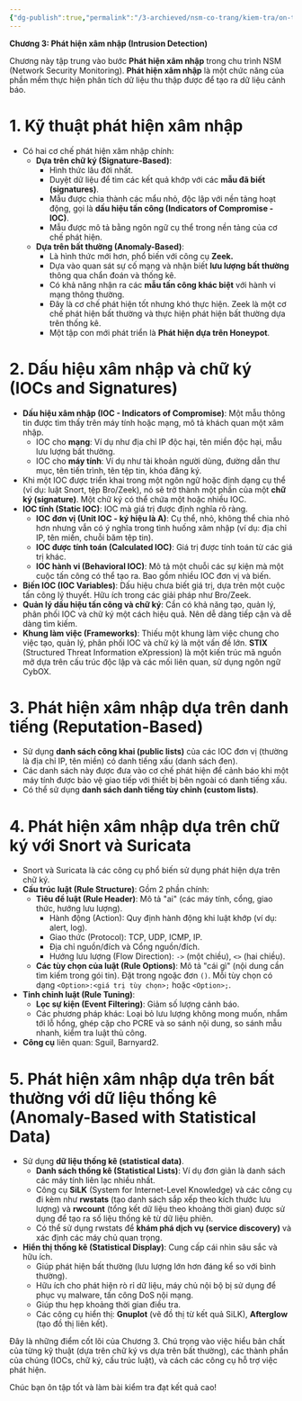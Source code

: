 ```yaml
---
{"dg-publish":true,"permalink":"/3-archieved/nsm-co-trang/kiem-tra/on-thi/02-cheatsheet-chuong-3/","created":"2025-05-30T01:05:52.000+07:00"}
---
```




**Chương 3: Phát hiện xâm nhập (Intrusion Detection)**

Chương này tập trung vào bước **Phát hiện xâm nhập** trong chu trình NSM (Network Security Monitoring). **Phát hiện xâm nhập** là một chức năng của phần mềm thực hiện phân tích dữ liệu thu thập được để tạo ra dữ liệu cảnh báo.

# **1. Kỹ thuật phát hiện xâm nhập**

- Có hai cơ chế phát hiện xâm nhập chính:
    - **Dựa trên chữ ký (Signature-Based)**:
        - Hình thức lâu đời nhất.
        - Duyệt dữ liệu để tìm các kết quả khớp với các **mẫu đã biết (signatures)**.
        - Mẫu được chia thành các mẩu nhỏ, độc lập với nền tảng hoạt động, gọi là **dấu hiệu tấn công (Indicators of Compromise - IOC)**.
        - Mẫu được mô tả bằng ngôn ngữ cụ thể trong nền tảng của cơ chế phát hiện.
    - **Dựa trên bất thường (Anomaly-Based)**:
        - Là hình thức mới hơn, phổ biến với công cụ **Zeek.**
        - Dựa vào quan sát sự cố mạng và nhận biết **lưu lượng bất thường** thông qua chẩn đoán và thống kê.
        - Có khả năng nhận ra các **mẫu tấn công khác biệt** với hành vi mạng thông thường.
        - Đây là cơ chế phát hiện tốt nhưng khó thực hiện. Zeek là một cơ chế phát hiện bất thường và thực hiện phát hiện bất thường dựa trên thống kê.
		- Một tập con mới phát triển là **Phát hiện dựa trên Honeypot**.

# **2. Dấu hiệu xâm nhập và chữ ký (IOCs and Signatures)**

- **Dấu hiệu xâm nhập (IOC - Indicators of Compromise)**: Một mẫu thông tin được tìm thấy trên máy tính hoặc mạng, mô tả khách quan một xâm nhập.
    - IOC cho **mạng**: Ví dụ như địa chỉ IP độc hại, tên miền độc hại, mẫu lưu lượng bất thường.
    - IOC cho **máy tính**: Ví dụ như tài khoản người dùng, đường dẫn thư mục, tên tiến trình, tên tệp tin, khóa đăng ký.
- Khi một IOC được triển khai trong một ngôn ngữ hoặc định dạng cụ thể (ví dụ: luật Snort, tệp Bro/Zeek), nó sẽ trở thành một phần của một **chữ ký (signature)**. Một chữ ký có thể chứa một hoặc nhiều IOC.
- **IOC tĩnh (Static IOC)**: IOC mà giá trị được định nghĩa rõ ràng.
    - **IOC đơn vị (Unit IOC - ký hiệu là A)**: Cụ thể, nhỏ, không thể chia nhỏ hơn nhưng vẫn có ý nghĩa trong tình huống xâm nhập (ví dụ: địa chỉ IP, tên miền, chuỗi băm tệp tin).
    - **IOC được tính toán (Calculated IOC)**: Giá trị được tính toán từ các giá trị khác.
    - **IOC hành vi (Behavioral IOC)**: Mô tả một chuỗi các sự kiện mà một cuộc tấn công có thể tạo ra. Bao gồm nhiều IOC đơn vị và biến.
- **Biến IOC (IOC Variables)**: Dấu hiệu chưa biết giá trị, dựa trên một cuộc tấn công lý thuyết. Hữu ích trong các giải pháp như Bro/Zeek.
- **Quản lý dấu hiệu tấn công và chữ ký**: Cần có khả năng tạo, quản lý, phân phối IOC và chữ ký một cách hiệu quả. Nên dễ dàng tiếp cận và dễ dàng tìm kiếm.
- **Khung làm việc (Frameworks)**: Thiếu một khung làm việc chung cho việc tạo, quản lý, phân phối IOC và chữ ký là một vấn đề lớn. **STIX** (Structured Threat Information eXpression) là một kiến trúc mã nguồn mở dựa trên cấu trúc độc lập và các mối liên quan, sử dụng ngôn ngữ CybOX.

# **3. Phát hiện xâm nhập dựa trên danh tiếng (Reputation-Based)**

- Sử dụng **danh sách công khai (public lists)** của các IOC đơn vị (thường là địa chỉ IP, tên miền) có danh tiếng xấu (danh sách đen).
- Các danh sách này được đưa vào cơ chế phát hiện để cảnh báo khi một máy tính được bảo vệ giao tiếp với thiết bị bên ngoài có danh tiếng xấu.
- Có thể sử dụng **danh sách danh tiếng tùy chỉnh (custom lists)**.

# **4. Phát hiện xâm nhập dựa trên chữ ký với Snort và Suricata**

- Snort và Suricata là các công cụ phổ biến sử dụng phát hiện dựa trên chữ ký.
- **Cấu trúc luật (Rule Structure)**: Gồm 2 phần chính:
    - **Tiêu đề luật (Rule Header)**: Mô tả "ai" (các máy tính, cổng, giao thức, hướng lưu lượng).
        - Hành động (Action): Quy định hành động khi luật khớp (ví dụ: alert, log).
        - Giao thức (Protocol): TCP, UDP, ICMP, IP.
        - Địa chỉ nguồn/đích và Cổng nguồn/đích.
        - Hướng lưu lượng (Flow Direction): `->` (một chiều), `<>` (hai chiều).
    - **Các tùy chọn của luật (Rule Options)**: Mô tả "cái gì" (nội dung cần tìm kiếm trong gói tin). Đặt trong ngoặc đơn `()`. Mỗi tùy chọn có dạng `<Option>:<giá trị tùy chọn>;` hoặc `<Option>;`.
- **Tinh chỉnh luật (Rule Tuning)**:
    - **Lọc sự kiện (Event Filtering)**: Giảm số lượng cảnh báo.
    - Các phương pháp khác: Loại bỏ lưu lượng không mong muốn, nhắm tới lỗ hổng, ghép cặp cho PCRE và so sánh nội dung, so sánh mẫu nhanh, kiểm tra luật thủ công.
- **Công cụ** liên quan: Sguil, Barnyard2.

# **5. Phát hiện xâm nhập dựa trên bất thường với dữ liệu thống kê (Anomaly-Based with Statistical Data)**

- Sử dụng **dữ liệu thống kê (statistical data)**.
    - **Danh sách thống kê (Statistical Lists)**: Ví dụ đơn giản là danh sách các máy tính liên lạc nhiều nhất.
    - Công cụ **SiLK** (System for Internet-Level Knowledge) và các công cụ đi kèm như **rwstats** (tạo danh sách sắp xếp theo kích thước lưu lượng) và **rwcount** (tổng kết dữ liệu theo khoảng thời gian) được sử dụng để tạo ra số liệu thống kê từ dữ liệu phiên.
    - Có thể sử dụng rwstats để **khám phá dịch vụ (service discovery)** và xác định các máy chủ quan trọng.
- **Hiển thị thống kê (Statistical Display)**: Cung cấp cái nhìn sâu sắc và hữu ích.
    - Giúp phát hiện bất thường (lưu lượng lớn hơn đáng kể so với bình thường).
    - Hữu ích cho phát hiện rò rỉ dữ liệu, máy chủ nội bộ bị sử dụng để phục vụ malware, tấn công DoS nội mạng.
    - Giúp thu hẹp khoảng thời gian điều tra.
    - Các công cụ hiển thị: **Gnuplot** (vẽ đồ thị từ kết quả SiLK), **Afterglow** (tạo đồ thị liên kết).

Đây là những điểm cốt lõi của Chương 3. Chú trọng vào việc hiểu bản chất của từng kỹ thuật (dựa trên chữ ký vs dựa trên bất thường), các thành phần của chúng (IOCs, chữ ký, cấu trúc luật), và cách các công cụ hỗ trợ việc phát hiện.

Chúc bạn ôn tập tốt và làm bài kiểm tra đạt kết quả cao!